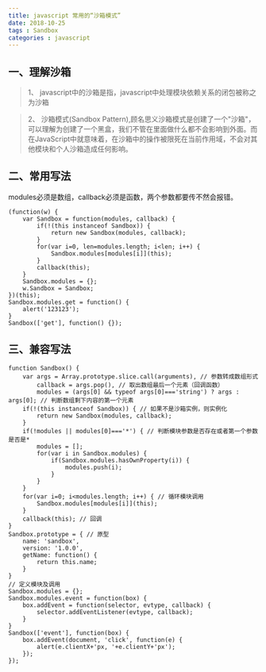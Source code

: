 ```yaml
---
title: javascript 常用的“沙箱模式”
date: 2018-10-25
tags : Sandbox
categories : javascript
---
```


## 一、理解沙箱 ##

> 1、 javascript中的沙箱是指，javascript中处理模块依赖关系的闭包被称之为沙箱

> 2、 沙箱模式(Sandbox Pattern),顾名思义沙箱模式是创建了一个"沙箱"，可以理解为创建了一个黑盒，我们不管在里面做什么都不会影响到外面。而在JavaScript中就意味着，在沙箱中的操作被限死在当前作用域，不会对其他模块和个人沙箱造成任何影响。


## 二、常用写法 ##

modules必须是数组，callback必须是函数，两个参数都要传不然会报错。


```
(function(w) {
	var Sandbox = function(modules, callback) {
		if(!(this instanceof Sandbox)) {
			return new Sandbox(modules, callback);
		}
		for(var i=0, len=modules.length; i<len; i++) {
			Sandbox.modules[modules[i]](this);
		}
		callback(this);
	}
	Sandbox.modules = {};
	w.Sandbox = Sandbox;
})(this);
Sandbox.modules.get = function() {
	alert('123123');
}
Sandbox(['get'], function() {});
```

## 三、兼容写法  ##

```
function Sandbox() {
	var args = Array.prototype.slice.call(arguments), // 参数转成数组形式
		callback = args.pop(), // 取出数组最后一个元素（回调函数）
		modules = (args[0] && typeof args[0]==='string') ? args : args[0]; // 判断数组剩下内容的第一个元素
	if(!(this instanceof Sandbox)) { // 如果不是沙箱实例，则实例化
		return new Sandbox(modules, callback);
	}
	if(!modules || modules[0]==='*') { // 判断模块参数是否存在或者第一个参数是否是*
		modules = [];
		for(var i in Sandbox.modules) {
			if(Sandbox.modules.hasOwnProperty(i)) {
				modules.push(i);
			}
		}
	}
	for(var i=0; i<modules.length; i++) { // 循环模块调用
		Sandbox.modules[modules[i]](this);
	}
	callback(this); // 回调
}
Sandbox.prototype = { // 原型
	name: 'sandbox',
	version: '1.0.0',
	getName: function() {
		return this.name;
	}
}
// 定义模块及调用
Sandbox.modules = {};
Sandbox.modules.event = function(box) {
	box.addEvent = function(selector, evtype, callback) {
		selector.addEventListener(evtype, callback);
	}
}
Sandbox(['event'], function(box) {
	box.addEvent(document, 'click', function(e) {
		alert(e.clientX+'px, '+e.clientY+'px');
	});
});
```